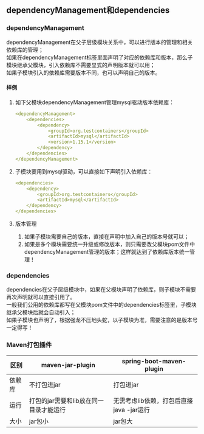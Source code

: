 ## dependencyManagement和dependencies

### dependencyManagement

dependencyManagement在父子层级模块关系中，可以进行版本的管理和相关依赖库的管理；  
如果在dependencyManagement标签里面声明了对应的依赖库和版本，那么子模块继承父模块，引入依赖库不需要显式的声明版本就可以用；  
如果子模块引入的依赖库需要版本不同，也可以声明自己的版本。

#### 样例

1. 如下父模块dependencyManagement管理mysql驱动版本依赖库：

    ```yaml
    <dependencyManagement>
        <dependencies>            
            <dependency>
                <groupId>org.testcontainers</groupId>
                <artifactId>mysql</artifactId>
                <version>1.15.1</version>
            </dependency>
        </dependencies>
    </dependencyManagement>
    ```

2. 子模块要用到mysql驱动，可以直接如下声明引入依赖库：

    ```yaml
    <dependencies>
        <dependency>
            <groupId>org.testcontainers</groupId>
            <artifactId>mysql</artifactId>
        </dependency>
    </dependencies>
    ```

3. 版本管理

    1. 如果子模块需要自己的版本，直接在声明中加入自己的版本号就可以；
    2. 如果是多个模块需要统一升级或修改版本，则只需要改父模块pom文件中dependencyManagement管理的版本；这样就达到了依赖库版本统一管理！
    
### dependencies

dependencies在父子层级模块中，如果在父模块声明了依赖库，则子模块不需要再次声明就可以直接引用了。  
一般我们公用的依赖库都写在父模块pom文件中的dependencies标签里，子模块继承父模块后就会自动引入；  
如果子模块也声明了，根据强龙不压地头蛇，以子模块为准，需要注意的是版本号一定得写！

### Maven打包插件

区别|maven-jar-plugin|spring-boot-maven-plugin
---|---|---
依赖库|不打包进jar|打包进jar
运行|打包的jar需要和lib放在同一目录才能运行|无需考虑lib依赖，打包后直接java -jar运行
大小|jar包小|jar包大
